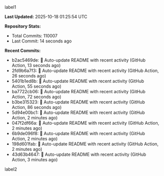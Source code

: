 
label1 
<!-- ACTIVITY_START -->
**Last Updated:** 2025-10-18 01:25:54 UTC

**Repository Stats:**
- Total Commits: 110007
- Last Commit: 14 seconds ago

**Recent Commits:**
- b2ac5469de: 🤖 Auto-update README with recent activity (GitHub Action, 13 seconds ago)
- 2fd9b6a7f3: 🤖 Auto-update README with recent activity (GitHub Action, 26 seconds ago)
- 5401b1ed8b: 🤖 Auto-update README with recent activity (GitHub Action, 55 seconds ago)
- ba7722cb06: 🤖 Auto-update README with recent activity (GitHub Action, 72 seconds ago)
- b3be315323: 🤖 Auto-update README with recent activity (GitHub Action, 86 seconds ago)
- 5d94e00bc1: 🤖 Auto-update README with recent activity (GitHub Action, 2 minutes ago)
- 047f2df66a: 🤖 Auto-update README with recent activity (GitHub Action, 2 minutes ago)
- 6b9de096f8: 🤖 Auto-update README with recent activity (GitHub Action, 2 minutes ago)
- 198d601fab: 🤖 Auto-update README with recent activity (GitHub Action, 2 minutes ago)
- 43d63b4647: 🤖 Auto-update README with recent activity (GitHub Action, 3 minutes ago)
<!-- ACTIVITY_END -->

label2
